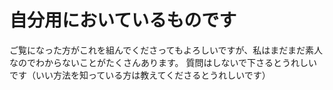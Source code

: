 # 自分用においているものです
ご覧になった方がこれを組んでくださってもよろしいですが、私はまだまだ素人なのでわからないことがたくさんあります。
質問はしないで下さるとうれしいです（いい方法を知っている方は教えてくださるとうれしいです）
